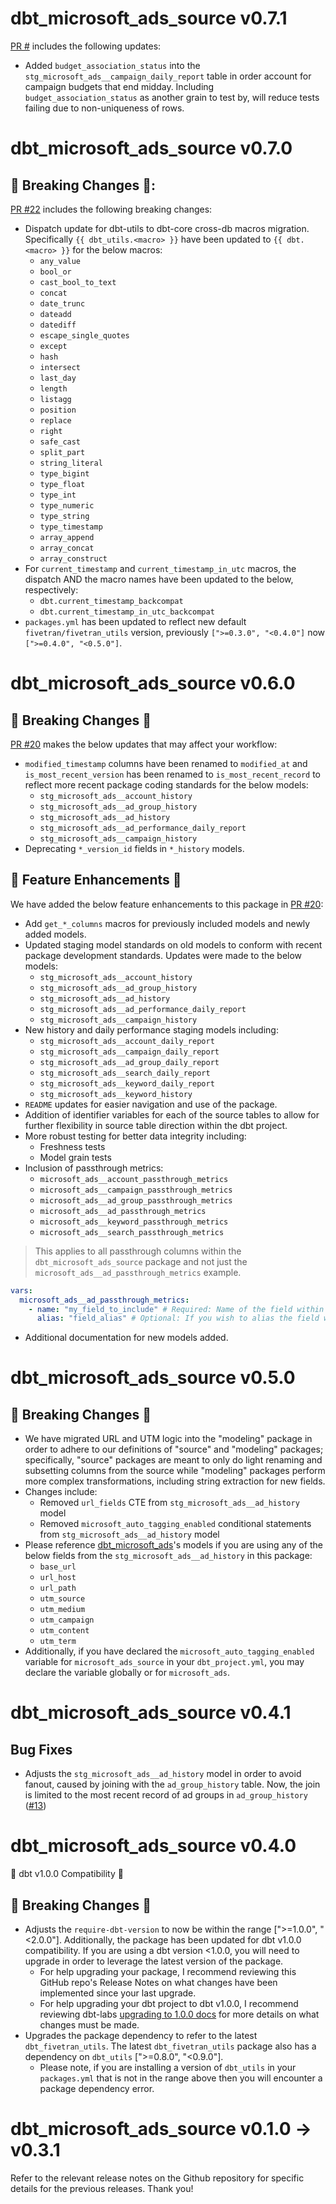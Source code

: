 # dbt_microsoft_ads_source v0.7.1

[PR #](link) includes the following updates:
- Added `budget_association_status` into the `stg_microsoft_ads__campaign_daily_report` table in order account for campaign budgets that end midday. Including `budget_association_status` as another grain to test by, will reduce tests failing due to non-uniqueness of rows. 

# dbt_microsoft_ads_source v0.7.0

## 🚨 Breaking Changes 🚨:
[PR #22](https://github.com/fivetran/dbt_microsoft_ads_source/pull/22) includes the following breaking changes:
- Dispatch update for dbt-utils to dbt-core cross-db macros migration. Specifically `{{ dbt_utils.<macro> }}` have been updated to `{{ dbt.<macro> }}` for the below macros:
    - `any_value`
    - `bool_or`
    - `cast_bool_to_text`
    - `concat`
    - `date_trunc`
    - `dateadd`
    - `datediff`
    - `escape_single_quotes`
    - `except`
    - `hash`
    - `intersect`
    - `last_day`
    - `length`
    - `listagg`
    - `position`
    - `replace`
    - `right`
    - `safe_cast`
    - `split_part`
    - `string_literal`
    - `type_bigint`
    - `type_float`
    - `type_int`
    - `type_numeric`
    - `type_string`
    - `type_timestamp`
    - `array_append`
    - `array_concat`
    - `array_construct`
- For `current_timestamp` and `current_timestamp_in_utc` macros, the dispatch AND the macro names have been updated to the below, respectively:
    - `dbt.current_timestamp_backcompat`
    - `dbt.current_timestamp_in_utc_backcompat`
- `packages.yml` has been updated to reflect new default `fivetran/fivetran_utils` version, previously `[">=0.3.0", "<0.4.0"]` now `[">=0.4.0", "<0.5.0"]`.

# dbt_microsoft_ads_source v0.6.0

## 🚨 Breaking Changes 🚨
[PR #20](https://github.com/fivetran/dbt_microsoft_ads_source/pull/20) makes the below updates that may affect your workflow:
- `modified_timestamp` columns have been renamed to `modified_at` and `is_most_recent_version` has been renamed to `is_most_recent_record` to reflect more recent package coding standards for the below models:
  - `stg_microsoft_ads__account_history`
  - `stg_microsoft_ads__ad_group_history`
  - `stg_microsoft_ads__ad_history`
  - `stg_microsoft_ads__ad_performance_daily_report`
  - `stg_microsoft_ads__campaign_history`
- Deprecating `*_version_id` fields in `*_history` models.

## 🎉 Feature Enhancements 🎉
We have added the below feature enhancements to this package in [PR #20](https://github.com/fivetran/dbt_microsoft_ads_source/pull/20):
- Add `get_*_columns` macros for previously included models and newly added models.
- Updated staging model standards on old models to conform with recent package development standards. Updates were made to the below models:
  - `stg_microsoft_ads__account_history`
  - `stg_microsoft_ads__ad_group_history`
  - `stg_microsoft_ads__ad_history`
  - `stg_microsoft_ads__ad_performance_daily_report`
  - `stg_microsoft_ads__campaign_history`
- New history and daily performance staging models including:
  - `stg_microsoft_ads__account_daily_report` 
  - `stg_microsoft_ads__campaign_daily_report` 
  - `stg_microsoft_ads__ad_group_daily_report` 
  - `stg_microsoft_ads__search_daily_report`
  - `stg_microsoft_ads__keyword_daily_report`
  - `stg_microsoft_ads__keyword_history`
- `README` updates for easier navigation and use of the package.
- Addition of identifier variables for each of the source tables to allow for further flexibility in source table direction within the dbt project.
- More robust testing for better data integrity including: 
  - Freshness tests
  - Model grain tests
- Inclusion of passthrough metrics:
  - `microsoft_ads__account_passthrough_metrics`
  - `microsoft_ads__campaign_passthrough_metrics`
  - `microsoft_ads__ad_group_passthrough_metrics`
  - `microsoft_ads__ad_passthrough_metrics`
  - `microsoft_ads__keyword_passthrough_metrics`
  - `microsoft_ads__search_passthrough_metrics`
> This applies to all passthrough columns within the `dbt_microsoft_ads_source` package and not just the `microsoft_ads__ad_passthrough_metrics` example.
```yml
vars:
  microsoft_ads__ad_passthrough_metrics:
    - name: "my_field_to_include" # Required: Name of the field within the source.
      alias: "field_alias" # Optional: If you wish to alias the field within the staging model.
```
- Additional documentation for new models added.

# dbt_microsoft_ads_source v0.5.0

## 🚨 Breaking Changes 🚨
- We have migrated URL and UTM logic into the "modeling" package in order to adhere to our definitions of "source" and "modeling" packages; specifically, "source" packages are meant to only do light renaming and subsetting columns from the source while "modeling" packages perform more complex transformations, including string extraction for new fields. 
- Changes include:
  - Removed `url_fields` CTE from `stg_microsoft_ads__ad_history` model
  - Removed `microsoft_auto_tagging_enabled` conditional statements from `stg_microsoft_ads__ad_history` model
- Please reference [dbt_microsoft_ads](https://github.com/fivetran/dbt_microsoft_ads)'s models if you are using any of the below fields from the `stg_microsoft_ads__ad_history` in this package:
  - `base_url`
  - `url_host`
  - `url_path`
  - `utm_source`
  - `utm_medium`
  - `utm_campaign`
  - `utm_content`
  - `utm_term`
- Additionally, if you have declared the `microsoft_auto_tagging_enabled` variable for `microsoft_ads_source` in your `dbt_project.yml`, you may declare the variable globally or for `microsoft_ads`.  
# dbt_microsoft_ads_source v0.4.1
## Bug Fixes
- Adjusts the `stg_microsoft_ads__ad_history` model in order to avoid fanout, caused by joining with the `ad_group_history` table. Now, the join is limited to the most recent record of ad groups in `ad_group_history` ([#13](https://github.com/fivetran/dbt_microsoft_ads_source/issues/13))

# dbt_microsoft_ads_source v0.4.0
🎉 dbt v1.0.0 Compatibility 🎉
## 🚨 Breaking Changes 🚨
- Adjusts the `require-dbt-version` to now be within the range [">=1.0.0", "<2.0.0"]. Additionally, the package has been updated for dbt v1.0.0 compatibility. If you are using a dbt version <1.0.0, you will need to upgrade in order to leverage the latest version of the package.
  - For help upgrading your package, I recommend reviewing this GitHub repo's Release Notes on what changes have been implemented since your last upgrade.
  - For help upgrading your dbt project to dbt v1.0.0, I recommend reviewing dbt-labs [upgrading to 1.0.0 docs](https://docs.getdbt.com/docs/guides/migration-guide/upgrading-to-1-0-0) for more details on what changes must be made.
- Upgrades the package dependency to refer to the latest `dbt_fivetran_utils`. The latest `dbt_fivetran_utils` package also has a dependency on `dbt_utils` [">=0.8.0", "<0.9.0"].
  - Please note, if you are installing a version of `dbt_utils` in your `packages.yml` that is not in the range above then you will encounter a package dependency error.

# dbt_microsoft_ads_source v0.1.0 -> v0.3.1
Refer to the relevant release notes on the Github repository for specific details for the previous releases. Thank you!
